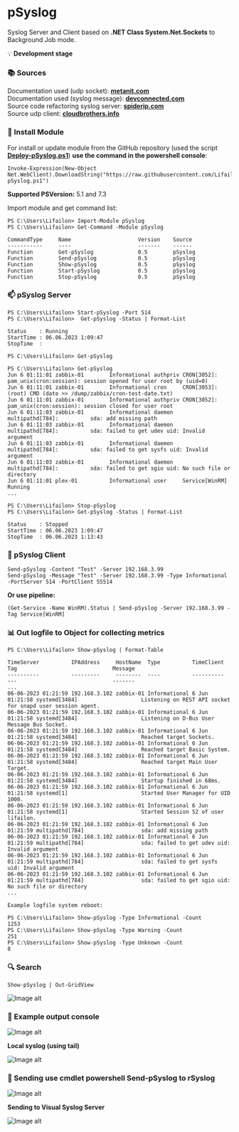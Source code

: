 # pSyslog

Syslog Server and Client based on **.NET Class System.Net.Sockets** to Background Job mode.

💡 **Development stage**

### 📚 Sources
Documentation used (udp socket): **[metanit.com](https://metanit.com/sharp/net/3.1.php)** \
Documentation used (syslog message): **[devconnected.com](https://devconnected.com/syslog-the-complete-system-administrator-guide/)** \
Source code refactoring syslog server: **[spiderip.com](https://spiderip.com/blog/2018/07/syslog)** \
Source udp client: **[cloudbrothers.info](https://cloudbrothers.info/en/test-udp-connection-powershell/)**

### 🚀 Install Module

For install or update module from the GitHub repository (used the script **[Deploy-pSyslog.ps1](https://github.com/Lifailon/pSyslog/blob/rsa/Module/Deploy-pSyslog.ps1)**) **use the command in the powershell console**:
```
Invoke-Expression(New-Object Net.WebClient).DownloadString("https://raw.githubusercontent.com/Lifailon/pSyslog/rsa/Module/Deploy-pSyslog.ps1")
```
**Supported PSVersion:** 5.1 and 7.3

Import module and get command list:
```
PS C:\Users\Lifailon> Import-Module pSyslog
PS C:\Users\Lifailon> Get-Command -Module pSyslog

CommandType     Name                     Version    Source
-----------     ----                     -------    ------
Function        Get-pSyslog              0.5        pSyslog
Function        Send-pSyslog             0.5        pSyslog
Function        Show-pSyslog             0.5        pSyslog
Function        Start-pSyslog            0.5        pSyslog
Function        Stop-pSyslog             0.5        pSyslog
```

### 📫 pSyslog Server
```
PS C:\Users\Lifailon> Start-pSyslog -Port 514
PS C:\Users\Lifailon>  Get-pSyslog -Status | Format-List

Status    : Running
StartTime : 06.06.2023 1:09:47
StopTime  :

PS C:\Users\Lifailon> Get-pSyslog

PS C:\Users\Lifailon> Get-pSyslog
Jun 6 01:11:01 zabbix-01        Informational authpriv CRON[3052]:               pam_unix(cron:session): session opened for user root by (uid=0)
Jun 6 01:11:01 zabbix-01        Informational cron     CRON[3053]:               (root) CMD (date >> /dump/zabbix/cron-test-date.txt)
Jun 6 01:11:01 zabbix-01        Informational authpriv CRON[3052]:               pam_unix(cron:session): session closed for user root
Jun 6 01:11:03 zabbix-01        Informational daemon   multipathd[784]:          sda: add missing path
Jun 6 01:11:03 zabbix-01        Informational daemon   multipathd[784]:          sda: failed to get udev uid: Invalid argument
Jun 6 01:11:03 zabbix-01        Informational daemon   multipathd[784]:          sda: failed to get sysfs uid: Invalid argument
Jun 6 01:11:03 zabbix-01        Informational daemon   multipathd[784]:          sda: failed to get sgio uid: No such file or directory
Jun 6 01:11:01 plex-01          Informational user     Service[WinRM]            Running
...

PS C:\Users\Lifailon> Stop-pSyslog
PS C:\Users\Lifailon> Get-pSyslog -Status | Format-List

Status    : Stopped
StartTime : 06.06.2023 1:09:47
StopTime  : 06.06.2023 1:13:43
```

### 📧 pSyslog Client
```
Send-pSyslog -Content "Test" -Server 192.168.3.99
Send-pSyslog -Message "Test" -Server 192.168.3.99 -Type Informational -PortServer 514 -PortClient 55514
```
**Or use pipeline:**
```
(Get-Service -Name WinRM).Status | Send-pSyslog -Server 192.168.3.99 -Tag Service[WinRM]
```

### 📊 Out logfile to Object for collecting metrics
```
PS C:\Users\Lifailon> Show-pSyslog | Format-Table

TimeServer          IPAddress     HostName  Type          TimeClient     Tag                              Message
----------          ---------     --------  ----          ----------     ---                              -------
...
06-06-2023 01:21:59 192.168.3.102 zabbix-01 Informational 6 Jun 01:21:58 systemd[3484]                    Listening on REST API socket for snapd user session agent.
06-06-2023 01:21:59 192.168.3.102 zabbix-01 Informational 6 Jun 01:21:58 systemd[3484]                    Listening on D-Bus User Message Bus Socket.
06-06-2023 01:21:59 192.168.3.102 zabbix-01 Informational 6 Jun 01:21:58 systemd[3484]                    Reached target Sockets.
06-06-2023 01:21:59 192.168.3.102 zabbix-01 Informational 6 Jun 01:21:58 systemd[3484]                    Reached target Basic System.
06-06-2023 01:21:59 192.168.3.102 zabbix-01 Informational 6 Jun 01:21:58 systemd[3484]                    Reached target Main User Target.
06-06-2023 01:21:59 192.168.3.102 zabbix-01 Informational 6 Jun 01:21:58 systemd[3484]                    Startup finished in 68ms.
06-06-2023 01:21:59 192.168.3.102 zabbix-01 Informational 6 Jun 01:21:58 systemd[1]                       Started User Manager for UID 1000.
06-06-2023 01:21:59 192.168.3.102 zabbix-01 Informational 6 Jun 01:21:58 systemd[1]                       Started Session 52 of user lifailon.
06-06-2023 01:21:59 192.168.3.102 zabbix-01 Informational 6 Jun 01:21:59 multipathd[784]                  sda: add missing path
06-06-2023 01:21:59 192.168.3.102 zabbix-01 Informational 6 Jun 01:21:59 multipathd[784]                  sda: failed to get udev uid: Invalid argument
06-06-2023 01:21:59 192.168.3.102 zabbix-01 Informational 6 Jun 01:21:59 multipathd[784]                  sda: failed to get sysfs uid: Invalid argument
06-06-2023 01:21:59 192.168.3.102 zabbix-01 Informational 6 Jun 01:21:59 multipathd[784]                  sda: failed to get sgio uid: No such file or directory
...

Example logfile system reboot: 

PS C:\Users\Lifailon> Show-pSyslog -Type Informational -Count
1253
PS C:\Users\Lifailon> Show-pSyslog -Type Warning -Count
251
PS C:\Users\Lifailon> Show-pSyslog -Type Unknown -Count
8
```

### 🔍 Search

`Show-pSyslog | Out-GridView`

![Image alt](https://github.com/Lifailon/pSyslog/blob/rsa/Screen/Show-Out-GridView.jpg)

### 🎉 Example output console

![Image alt](https://github.com/Lifailon/pSyslog/blob/rsa/Screen/Reception-Unknown-Message.jpg)

**Local syslog (using tail)**

![Image alt](https://github.com/Lifailon/pSyslog/blob/rsa/Screen/Local-Syslog-Tail.jpg)

### 💬 Sending use cmdlet powershell Send-pSyslog to rSyslog

![Image alt](https://github.com/Lifailon/pSyslog/blob/rsa/Screen/Send-to-rSyslog-Server.jpg)

**Sending to Visual Syslog Server**

![Image alt](https://github.com/Lifailon/pSyslog/blob/rsa/Screen/Send-to-Visual-Syslog-Server.jpg)
